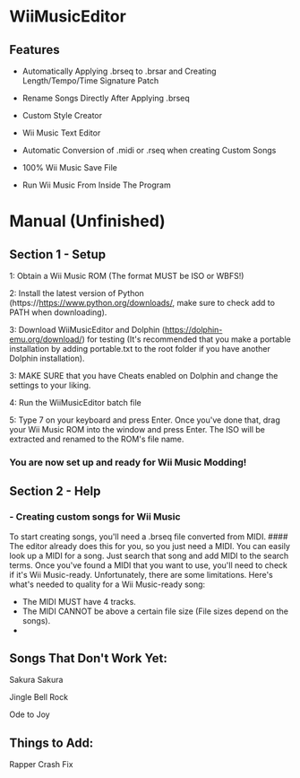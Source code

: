 # WiiMusicEditor

## Features

- Automatically Applying .brseq to .brsar and Creating Length/Tempo/Time Signature Patch

- Rename Songs Directly After Applying .brseq

- Custom Style Creator

- Wii Music Text Editor

- Automatic Conversion of .midi or .rseq when creating Custom Songs

- 100% Wii Music Save File

- Run Wii Music From Inside The Program

# Manual (Unfinished)
 ## Section 1 - Setup
1: Obtain a Wii Music ROM (The format MUST be ISO or WBFS!)

2: Install the latest version of Python (https://https://www.python.org/downloads/, make sure to check add to PATH when downloading).

3: Download WiiMusicEditor and Dolphin (https://dolphin-emu.org/download/) for testing (It's recommended that you make a portable installation by adding portable.txt to the root folder if you have another Dolphin installation).

3: MAKE SURE that you have Cheats enabled on Dolphin and change the settings to your liking.

4: Run the WiiMusicEditor batch file 

5: Type 7 on your keyboard and press Enter. Once you've done that, drag your Wii Music ROM into the window and press Enter. The ISO will be extracted and renamed to the ROM's file name.
### You are now set up and ready for Wii Music Modding!

## Section 2 - Help
### - Creating custom songs for Wii Music
To start creating songs, you'll need a .brseq file converted from MIDI. #### The editor already does this for you, so you just need a MIDI.
You can easily look up a MIDI for a song. Just search that song and add MIDI to the search terms.
Once you've found a MIDI that you want to use, you'll need to check if it's Wii Music-ready. Unfortunately, there are some limitations. Here's what's needed to quality for a Wii Music-ready song:
- The MIDI MUST have 4 tracks.
- The MIDI CANNOT be above a certain file size (File sizes depend on the songs).
- 


## Songs That Don't Work Yet:

Sakura Sakura

Jingle Bell Rock

Ode to Joy

## Things to Add:

Rapper Crash Fix
